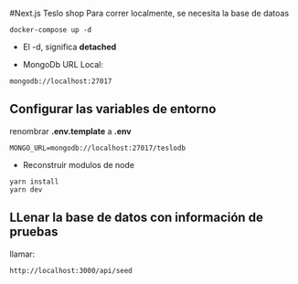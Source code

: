#Next.js Teslo shop
Para correr localmente, se necesita la base de datoas

```
docker-compose up -d
```

* El -d, significa __detached__

* MongoDb URL Local:
```
mongodb://localhost:27017
```

## Configurar las variables de entorno
renombrar __.env.template__ a __.env__
```
MONGO_URL=mongodb://localhost:27017/teslodb
```

* Reconstruir modulos de node
```
yarn install
yarn dev
```


## LLenar la base de datos con información de pruebas
 llamar:

 ```
 http://localhost:3000/api/seed
 ```
